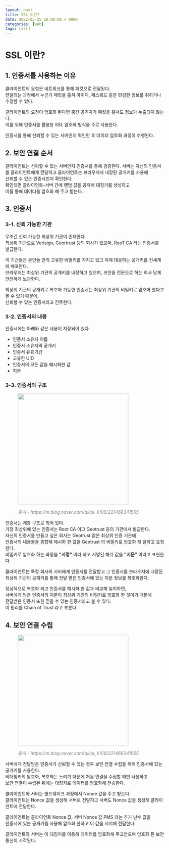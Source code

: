 ```yaml
---
layout: post
title: SSL 이란?
date: 2022-05-25 10:00:00 + 0900
categories: [web]
tags: [ssl]
---
```

# SSL 이란?

## 1. 인증서를 사용하는 이유
클라이언트의 요청은 네트워크를 통해 패킷으로 전달된다.    
전달되는 과정에서 누군가 패킷을 훔쳐 아이디, 패스워드 같은 민감한 정보를 취하거나 수정할 수 있다.    

클라이언트의 요청이 암호화 된다면 중간 공격자가 패킷을 훔쳐도 정보가 누출되지 않는다.   
이를 위해 인증서를 활용한 SSL 암호화 방식을 주로 사용한다.    

인증서를 통해 신뢰할 수 있는 서버인지 확인한 후 데이터 암호화 과정이 수행된다.   

## 2. 보안 연결 순서
클라이언트는 신뢰할 수 있는 서버인지 인증서를 통해 검증한다.
서버는 자신의 인증서를 클라이언트에게 전달하고 클라이언트는 브라우저에 내장된 공개키를 사용해   
신뢰할 수 있는 인증서인지 확인한다.    
확인되면 클라이언트-서버 간에 랜덤 값을 공유해 대칭키를 생성하고    
이를 통해 데이터를 암호화 해 주고 받는다.    

## 3. 인증서
### 3-1. 신뢰 가능한 기관
무조건 신뢰 가능한 최상위 기관이 존재한다.   
최상위 기관으로 Verisign, Geortrust 등의 회사가 있으며, RooT CA 라는 인증서를 발급한다.   

이 기관들은 본인들 만의 고유한 비밀키를 가지고 있고 이에 대응하는 공개키를 전세계에 배포한다.    
브라우저는 최상위 기관의 공개키를 내장하고 있으며, 보안을 전문으로 하는 회사 답게 안전하게 보관한다.   

최상위 기관의 공개키로 복호화 가능한 인증서는 최상위 기관의 비밀키로 암호화 했다고 볼 수 있기 때문에,   
신뢰할 수 있는 인증서라고 간주한다.   

### 3-2. 인증서의 내용
인증서에는 아래와 같은 내용이 저장되어 있다.

- 인증서 소유자 이름
- 인증서 소유자의 공개키
- 인증서 유효기간
- 고유한 UID
- 인증서의 모든 값을 해시화한 값
- 지문

### 3-3. 인증서의 구조

<figure>
  <img src="https://user-images.githubusercontent.com/13375810/170165637-a936e6cc-4a88-4688-b684-a7c1838bb95c.png" height="350" />
  <p style="font-style: italic; color: gray;">출처 - https://m.blog.naver.com/alice_k106/221468341565</p>
</figure>

인증서는 계층 구조로 되어 있다.    
가장 최상위에 있는 인증서는 Root CA 이고 Geotrust 등의 기관에서 발급한다.    
자신의 인증서를 만들고 싶은 회사는 Geotrust 같은 최상위 인증 기관에    
인증서의 내용물을 종합해 해시화 한 값을 Geotrust 의 비밀키로 암호화 해 달라고 요청한다.    
비밀키로 암호화 하는 과정을 __"서명"__ 이라 하고 서명된 해쉬 값을 __"지문"__ 이라고 표현한다.    

클라이언트는 특정 회사의 서버에게 인증서를 전달받고 그 인증서를 브라우저에 내장된    
최상위 기관의 공개키를 통해 전달 받은 인증서에 있는 지문 정보를 복호화한다.   

정상적으로 복호화 되고 인증서를 해시화 한 값과 비교해 일치하면,   
서버에게 받은 인증서의 지문이 최상위 기관의 비밀키로 암호화 한 것이기 때문에   
전달받은 인증서 또한 믿을 수 있는 인증서라고 볼 수 있다.    
이 원리를 Chain of Trust 라고 부른다.

## 4. 보안 연결 수립

<figure>
  <img src="https://user-images.githubusercontent.com/13375810/170165634-76b25b99-b657-4515-a538-ba4ae54f62b0.png" height="350" />
  <p style="font-style: italic; color: gray;">출처 - https://m.blog.naver.com/alice_k106/221468341565</p>
</figure>

서버에게 전달받은 인증서가 신뢰할 수 있는 경우 보안 연결 수립을 위해 인증서에 있는 공개키를 사용한다.   
비대칭키의 암호화, 복호화는 느리기 때문에 처음 연결을 수립할 때만 사용하고    
보안 연결이 수립된 뒤에는 대칭키로 데이터를 암호화해 전송한다.    

클라이언트와 서버는 핸드쉐이크 과정에서 Nonce 값을 주고 받는다.    
클라이언트는 Nonce 값을 생성해 서버로 전달하고 서버도 Nonce 값을 생성해 클라이언트에 전달한다.    

클라이언트는 클라이언트 Nonce 값, 서버 Nonce 값 PMS 라는 추가 난수 값을     
인증서에 있는 공개키를 사용해 암호화 한하고 이 값을 서버에 전달한다.    

클라이언트와 서버는 이 대칭키를 이용해 데이터를 암호화해 주고받으며 암호화 된 보안 통신이 시작된다.
